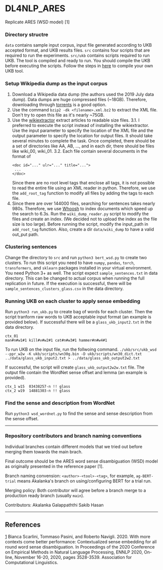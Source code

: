 # DL4NLP_ARES
Replicate ARES (WSD model) [1]

### Directory structre

`data` contains sample input corpus, input file generated according to UKB accepted format, and UKB results files.
`src` contains four scripts that are required to run the experiments. 
`src/ukb` contains scripts required to run UKB. The tool is compiled and ready to run. You should compile the UKB before executing the scripts. Follow the steps in [here](https://github.com/asoroa/ukb/tree/master/src) to compile your own UKB tool. 

### Setup Wikipedia dump as the input corpus
1. Download a Wikipedia data dump (the authors used the 2019 July data dump). Data dumps are huge compressed files (~18GB). Therefore, downloading through [torrents](https://meta.wikimedia.org/wiki/Data_dump_torrents#English_Wikipedia) is a good option.
2. Use the command `bzip2 -dk <filename>.xml.bz2` to extract the XML file. Don't try to open this file as it's nearly ~75GB.
3. Use the [wikiextractor](https://github.com/attardi/wikiextractor) extract articles to readable size files. 
    3.1. I preferred to execute the script instead of installing the wikiextractor. Use the input parameter to specify the location of the XML file and the output parameter to specify the location for output files. It should take several minutes to complete the task. Once completed, there should be a set of directories like AA, AB, ..., and in each dir, there should be files like wiki_00, wiki_01.
    3.2. Each file contain several documents in the format of
    ```
    <doc id="..." ulr="..." title="...">
     ...
    </doc>
    ```
    Since there are no root level tags that enclose all <doc> tags, it is not possible to read the entire file using an XML reader in python. Therefore, we use the `add_root_tag` function to modify all files by adding the <articles> tags to each file.
4. Since there are over 144000 files, searching for sentences takes nearly 980s. Therefore, we use [Whoosh](https://whoosh.readthedocs.io/en/latest/quickstart.html) to index documents which speed up the search to 6.3s. Run the `wiki_dump_reader.py` script to modify the files and create an index. (We decided not to upload the index as the file size is too large). Before running the script, modify the input_path in `add_root_tag` function. Also, create a dir `data/wiki_dump` to have a valid out_put path.

### Clustering sentences
Change the directory to `src` and run `python3 bert_wsd.py` to create two clusters. To run this script you need to have `numpy`, `pandas`, `torch`, `transformers`, and `sklearn` packages installed in your virtual environment. You need Python 3+ as well. The script expect `sample_sentences.txt` in data directory. This can be changed to actual corpus when running the full replication in future. If the execution is successful, there will be `sample_sentences_clusters_glass.csv` in the data directory. 

### Running UKB on each cluster to apply sense embedding
Run `python3 run_ukb.py` to create bag of words for each cluster. Then the script tranform raw words to UKB acceptable input format (an example is provided below). If successful there will be a `glass_ukb_input2.txt` in the data directory. 

```
ctx_01
man#n#w1#1 kill#v#w2#1 cat#n#w3#1 hammer#n#w4#1
```
To run UKB on the input file, run the follwoing command.
`./ukb/src/ukb_wsd --ppr_w2w -K ukb/scripts/wn30g.bin -D ukb/scripts/wn30_dict.txt ../data/glass_ukb_input2.txt > ../data/glass_ukb_output2w2.txt`

If successful, the script will create `glass_ukb_output2w2w.txt` file. The output file contain the WordNet sense offset and lemma (an example is provided).
```
ctx_1 w15  03438257-n !! glass
ctx_2 w19  14881303-n !! glass
```

### Find the sense and description from WordNet
Run `python3 wsd_wordnet.py` to find the sense and sense description from the sense offset. 


***
### Repository contributors and branch naming conventions

Individual branches contain different models that we tried out before merging them towards the main brach.

Final outcome should be the ARES word sense disambiguation (WSD) model as originally presented in the reference paper [1].

Branch naming convension: 
`<author>-<tool>-<tag>`, for example, `ag-BERT-trial` means Akalanka's branch on using/configuring BERT for a trial run.

Merging policy:
Both contributor will agree before a branch merge to a production ready branch (usually `main`).

Contributors:
Akalanka Galappaththi
Sakib Hasan

* * *

## References
[1](https://www.aclweb.org/anthology/2020.emnlp-main.285.pdf) Bianca Scarlini, Tommaso Pasini, and Roberto Navigli. 2020. With more contexts come better performance: Contextualized sense embedding for all round word sense disambiguation. In Proceedings of the 2020 Conference on Empirical Methods in Natural Language Processing, ENNLP 2020, On-line, November 16-20, 2020, pages 3528-3539. Association for Computational Linguistics.